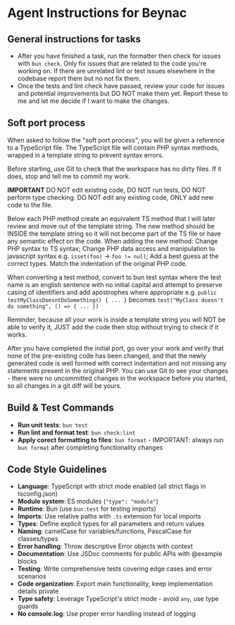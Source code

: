# Agent Instructions for Beynac

## General instructions for tasks

- After you have finished a task, run the formatter then check for issues with `bun check`. Only fix issues that are related to the code you're working on. If there are unrelated lint or test issues elsewhere in the codebase report them but no not fix them.
- Once the tests and lint check have passed, review your code for issues and potential improvements but DO NOT make them yet. Report these to me and let me decide if I want to make the changes.

## Soft port process

When asked to follow the "soft port process", you will be given a reference to a TypeScript file. The TypeScript file will contain PHP syntax methods, wrapped in a template string to prevent syntax errors.

Before starting, use Git to check that the workspace has no dirty files. If it does, stop and tell me to commit my work.

**IMPORTANT** DO NOT edit existing code, DO NOT run tests, DO NOT perform type checking. DO NOT edit any existing code, ONLY add new code to the file.

Below each PHP method create an equivalent TS method that I will later review and move out of the template string. The new method should be INSIDE the template string so it will not become part of the TS file or have any semantic effect on the code. When adding the new method: Change PHP syntax to TS syntax; Change PHP data access and manipulation to javascript syntax e.g. `isset(foo)` -> `foo != null`; Add a best guess at the correct types. Match the indentation of the original PHP code.

When converting a test method, convert to bun test syntax where the test name is an english sentence with no initial capital and attempt to preserve casing of identifiers and add apostrophes where appropriate e.g. `public testMyClassDoesntDoSomething() { ... }` becomes `test("MyClass doesn't do something", () => { ... })`

Reminder, because all your work is inside a template string you will NOT be able to verify it, JUST add the code then stop without trying to check if it works.

After you have completed the initial port, go over your work and verify that none of the pre-existing code has been changed, and that the newly generated code is well formed with correct indentation and not missing any statements present in the original PHP. You can use Git to see your changes - there were no uncommitted changes in the workspace before you started, so all changes in a git diff will be yours.

## Build & Test Commands

- **Run unit tests**: `bun test`
- **Run lint and format test**: `bun check:lint`
- **Apply corect formatting to files**: `bun format` - IMPORTANT: always run `bun format` after completing functionality changes

## Code Style Guidelines

- **Language**: TypeScript with strict mode enabled (all strict flags in tsconfig.json)
- **Module system**: ES modules (`"type": "module"`)
- **Runtime**: Bun (use `bun:test` for testing imports)
- **Imports**: Use relative paths with `.ts` extension for local imports
- **Types**: Define explicit types for all parameters and return values
- **Naming**: camelCase for variables/functions, PascalCase for classes/types
- **Error handling**: Throw descriptive Error objects with context
- **Documentation**: Use JSDoc comments for public APIs with @example blocks
- **Testing**: Write comprehensive tests covering edge cases and error scenarios
- **Code organization**: Export main functionality, keep implementation details private
- **Type safety**: Leverage TypeScript's strict mode - avoid `any`, use type guards
- **No console.log**: Use proper error handling instead of logging
